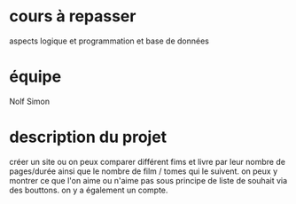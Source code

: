# cours à repasser
aspects logique et programmation et base de données
# équipe
Nolf Simon
# description du projet
créer un site ou on peux comparer différent fims et livre par leur nombre de pages/durée ainsi que le nombre de film / tomes qui le suivent. on peux y montrer ce que l'on aime ou n'aime pas sous principe de liste de souhait via des bouttons. on y a également un compte.
